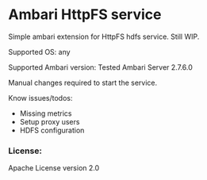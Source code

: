 # Ambari HttpFS service
Simple ambari extension for HttpFS hdfs service. Still WIP.

Supported OS: any

Supported Ambari version:
Tested Ambari Server 2.7.6.0

Manual changes required to start the service.

Know issues/todos:
* Missing metrics
* Setup proxy users
* HDFS configuration

### License: 
Apache License version 2.0
